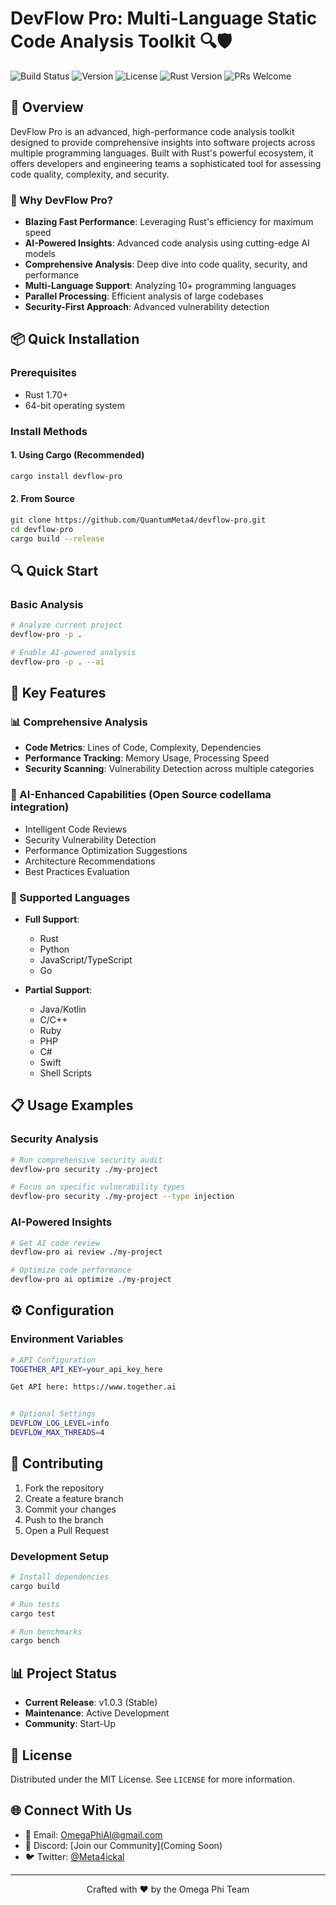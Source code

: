 # DevFlow Pro: Multi-Language Static Code Analysis Toolkit 🔍🛡️

![Build Status](https://github.com/QuantumMeta4/devflow-pro/actions/workflows/rust.yml/badge.svg)
![Version](https://img.shields.io/badge/version-1.0.3-blue)
![License](https://img.shields.io/badge/License-MIT-yellow)
![Rust Version](https://img.shields.io/badge/rust-1.70%2B-orange)
![PRs Welcome](https://img.shields.io/badge/PRs-welcome-brightgreen)

## 🌟 Overview

DevFlow Pro is an advanced, high-performance code analysis toolkit designed to provide comprehensive insights into software projects across multiple programming languages. Built with Rust's powerful ecosystem, it offers developers and engineering teams a sophisticated tool for assessing code quality, complexity, and security.

### 🚀 Why DevFlow Pro?

- **Blazing Fast Performance**: Leveraging Rust's efficiency for maximum speed
- **AI-Powered Insights**: Advanced code analysis using cutting-edge AI models
- **Comprehensive Analysis**: Deep dive into code quality, security, and performance
- **Multi-Language Support**: Analyzing 10+ programming languages
- **Parallel Processing**: Efficient analysis of large codebases
- **Security-First Approach**: Advanced vulnerability detection

## 📦 Quick Installation

### Prerequisites
- Rust 1.70+
- 64-bit operating system

### Install Methods

#### 1. Using Cargo (Recommended)
```bash
cargo install devflow-pro
```

#### 2. From Source
```bash
git clone https://github.com/QuantumMeta4/devflow-pro.git
cd devflow-pro
cargo build --release
```

## 🔍 Quick Start

### Basic Analysis
```bash
# Analyze current project
devflow-pro -p . 

# Enable AI-powered analysis
devflow-pro -p . --ai
```

## 🌈 Key Features

### 📊 Comprehensive Analysis
- **Code Metrics**: Lines of Code, Complexity, Dependencies
- **Performance Tracking**: Memory Usage, Processing Speed
- **Security Scanning**: Vulnerability Detection across multiple categories

### 🤖 AI-Enhanced Capabilities (Open Source codellama integration)
- Intelligent Code Reviews
- Security Vulnerability Detection
- Performance Optimization Suggestions
- Architecture Recommendations
- Best Practices Evaluation

### 🔐 Supported Languages
- **Full Support**: 
  - Rust
  - Python
  - JavaScript/TypeScript
  - Go

- **Partial Support**:
  - Java/Kotlin
  - C/C++
  - Ruby
  - PHP
  - C#
  - Swift
  - Shell Scripts

## 📋 Usage Examples

### Security Analysis
```bash
# Run comprehensive security audit
devflow-pro security ./my-project

# Focus on specific vulnerability types
devflow-pro security ./my-project --type injection
```

### AI-Powered Insights
```bash
# Get AI code review
devflow-pro ai review ./my-project

# Optimize code performance
devflow-pro ai optimize ./my-project
```

## ⚙️ Configuration

### Environment Variables
```bash
# API Configuration
TOGETHER_API_KEY=your_api_key_here

Get API here: https://www.together.ai


# Optional Settings
DEVFLOW_LOG_LEVEL=info
DEVFLOW_MAX_THREADS=4
```

## 🤝 Contributing

1. Fork the repository
2. Create a feature branch
3. Commit your changes
4. Push to the branch
5. Open a Pull Request

### Development Setup
```bash
# Install dependencies
cargo build

# Run tests
cargo test

# Run benchmarks
cargo bench
```

## 📊 Project Status

- **Current Release**: v1.0.3 (Stable)
- **Maintenance**: Active Development
- **Community**: Start-Up

## 📜 License

Distributed under the MIT License. See `LICENSE` for more information.

## 🌐 Connect With Us

- 📧 Email: OmegaPhiAI@gmail.com
- 💬 Discord: [Join our Community](Coming Soon)
- 🐦 Twitter: [@Meta4ickal](https://twitter.com/meta4ickal)

---

<div align="center">
Crafted with ❤️ by the Omega Phi Team
</div>
